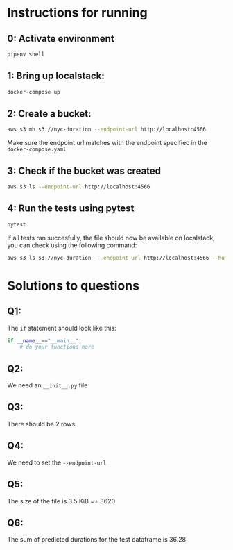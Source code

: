 # Instructions for running

## 0: Activate environment
```bash
pipenv shell
```

## 1: Bring up localstack:
```bash
docker-compose up
```

## 2: Create a bucket:
```bash
aws s3 mb s3://nyc-duration --endpoint-url http://localhost:4566
```

Make sure the endpoint url matches with the endpoint specifiec in the `docker-compose.yaml`

## 3: Check if the bucket was created
```bash
aws s3 ls --endpoint-url http://localhost:4566
```

## 4: Run the tests using pytest
```bash
pytest
```

If all tests ran succesfully, the file should now be available on localstack, you can check using the following command:
```bash
aws s3 ls s3://nyc-duration  --endpoint-url http://localhost:4566 --human-readable
```


# Solutions to questions

## Q1:

The `if` statement should look like this:
```python
if __name__=="__main__":
    # do your functions here
```

## Q2:
We need an `__init__.py` file

## Q3:
There should be 2 rows

## Q4:
We need to set the `--endpoint-url`

## Q5:
The size of the file is 3.5 KiB =± 3620

## Q6:
The sum of predicted durations for the test dataframe is 36.28
